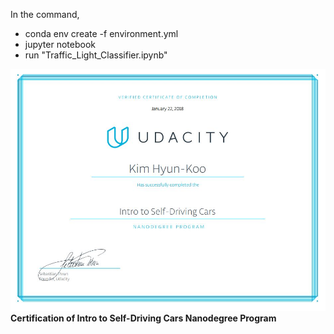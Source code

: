 In the command,

* conda env create -f environment.yml
* jupyter notebook
* run "Traffic_Light_Classifier.ipynb"

<p align="left">
    <img src="./nd113.JPG" alt="main_image" /><br>
    <b>Certification of Intro to Self-Driving Cars Nanodegree Program</b><br>
</p>
